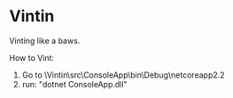 # Vintin
Vinting like a baws.

How to Vint:
1. Go to \Vintin\src\ConsoleApp\bin\Debug\netcoreapp2.2
2. run: "dotnet ConsoleApp.dll"
